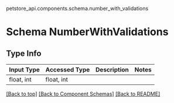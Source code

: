 petstore_api.components.schema.number_with_validations
# Schema NumberWithValidations

## Type Info
Input Type | Accessed Type | Description | Notes
------------ | ------------- | ------------- | -------------
float, int | float, int |  |

[[Back to top]](#top) [[Back to Component Schemas]](../../../README.md#Component-Schemas) [[Back to README]](../../../README.md)
